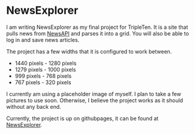 # NewsExplorer

I am writing NewsExplorer as my final project for TripleTen. It is a site that pulls news from [NewsAPI](http://newsapi.org) and parses it into a grid. You will also be able to log in and save news articles.

The project has a few widths that it is configured to work between.

- 1440 pixels - 1280 pixels
- 1279 pixels - 1000 pixels
- 999 pixels - 768 pixels
- 767 pixels - 320 pixels

I currently am using a placeholder image of myself. I plan to take a few pictures to use soon. Otherwise, I believe the project works as it should without any back end.

Currently, the project is up on githubpages, it can be found at [NewsExplorer](https://scottchappell99.github.io/news-explorer-frontend/).

